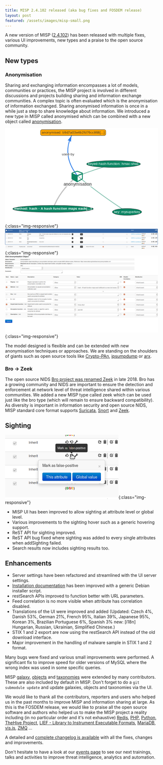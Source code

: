 ```yaml
---
title: MISP 2.4.102 released (aka bug fixes and FOSDEM release)
layout: post
featured: /assets/images/misp-small.png
---
```


A new version of MISP ([2.4.102](https://github.com/MISP/MISP/tree/v2.4.102)) has been released with multiple fixes, various UI improvements, new types and a praise to the open source community.

## New types

### Anonymisation

Sharing and exchanging information encompasses a lot of models, communities or practices, the MISP project is involved in different discussions and projects building sharing and information exchange communities. A complex topic is often evaluated which is the anonymisation of information exchanged. Sharing anonymised information is once in a while just a step to share knowledge about information. We introduced a new type in MISP called anonymised which can be combined with a new object called [anonymisation](https://www.misp-project.org/objects.html#_anonymisation).

![](/assets/images/misp/blog/anon-graph.png){:class="img-responsive"}
![](/assets/images/misp/blog/anon2.png){:class="img-responsive"}
![](/assets/images/misp/blog/anonymisation.png){:class="img-responsive"}

The model designed is flexible and can be extended with new anonymisation techniques or approaches. We are standing on the shoulders of giants such as open source tools like [Crypto-PAn](https://www.cc.gatech.edu/computing/Networking/projects/cryptopan/), [ipsumpdump](https://github.com/kohler/ipsumdump) or [arx](https://arx.deidentifier.org/).

### Bro -> Zeek

The open source NIDS [Bro project was renamed Zeek](https://blog.zeek.org/2018/10/renaming-bro-project_11.html) in late 2018. Bro has a growing community and NIDS are important to ensure the detection and enforcement at network level of threat intelligence shared within various communities. We added a new MISP type called zeek which can be used just like the bro type (which will remain to ensure backward compatibility). As diversity is important in information security and open source NIDS, MISP standard core format supports [Suricata](https://suricata-ids.org/), [Snort](https://www.snort.org/) and [Zeek](https://www.zeek.org/).


## Sighting

![](/assets/images/misp/blog/sighting-UI.png){:class="img-responsive"}

- MISP UI has been improved to allow sighting at attribute level or global level.
- Various improvements to the sighting hover such as a generic hovering support.
- ReST API for sighting improved.
- ReST API bug fixed where sighting was added to every single attributes when addSighting failed.
- Search results now includes sighting results too.

## Enhancements

- Server settings have been refactored and streamlined with the UI server settings.
- [Installation documentation](https://misp.github.io/MISP/) has been improved with a generic Debian installer script.
- restSearch APIs improved to function better with URL parameters.
- Feed correlation is no more visible when attribute has correlation disabled.
- Translations of the UI were improved and added (Updated: Czech 4%, Danish 53%, German 21%, French 95%, Italian 39%, Japanese 95%, Korean 3%, Brazilian Portuguese 6%, Spanish 3% new: [i18n] Hungarian, Russian, Ukrainian, Simplified Chinese.)
- STIX 1 and 2 export are now using the restSearch API instead of the old download interface.
- Major improvement in the handling of malware sample in STIX 1 and 2 format.

Many bugs were fixed and various small improvements were performed. A significant fix to improve speed for older versions of MySQL where the wrong index was used in some specific queries.

MISP [galaxy](/galaxy.pdf), [objects](/objects.pdf) and [taxonomies](/taxonomies.pdf) were extended by many contributors. These are also included by default in MISP. Don't forget to do a `git submodule update` and update galaxies, objects and taxonomies via the UI.

We would like to thank all the contributors, reporters and users who helped us in the past months to improve MISP and information sharing at large. As this is the FOSDEM release, we would like to praise all the open source software and authors who helped us to make the MISP project a reality including (in no particular order and it's not exhaustive) [Redis](https://redis.io/), [PHP](http://php.net/), [Python](https://www.python.org/), [TheHive Project](https://thehive-project.org/), [LIEF - Library to Instrument Executable Formats](https://lief.quarkslab.com/), [MariaDB](https://mariadb.org/), [vis.js](http://visjs.org/index.html), [ZMQ](http://zeromq.org/) ...

A detailed and [complete changelog is available](http://www.misp-project.org/Changelog.txt) with all the fixes, changes and improvements.

Don't hesitate to have a look at our [events page](http://www.misp-project.org/events/) to see our next trainings, talks and activities to improve threat intelligence, analytics and automation.

